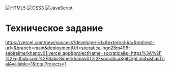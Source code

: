 ![HTML5](https://img.shields.io/badge/html5-%23E34F26.svg?style=for-the-badge&logo=html5&logoColor=white)
![CSS3](https://img.shields.io/badge/css3-%231572B6.svg?style=for-the-badge&logo=css3&logoColor=white)
![JavaScript](https://img.shields.io/badge/javascript-%23323330.svg?style=for-the-badge&logo=javascript&logoColor=%23F7DF1E)

# Техническое задание

https://vercel.com/new/success?developer-id=&external-id=&redirect-url=&branch=main&deploymentUrl=socratica-hgn28m496-sabirsimerkhanov01.vercel.app&projectName=socratica&s=https%3A%2F%2Fgithub.com%2FSabirSimerkhanov01%2Fsocratica&gitOrgLimit=&hasTrialAvailable=1&totalProjects=1